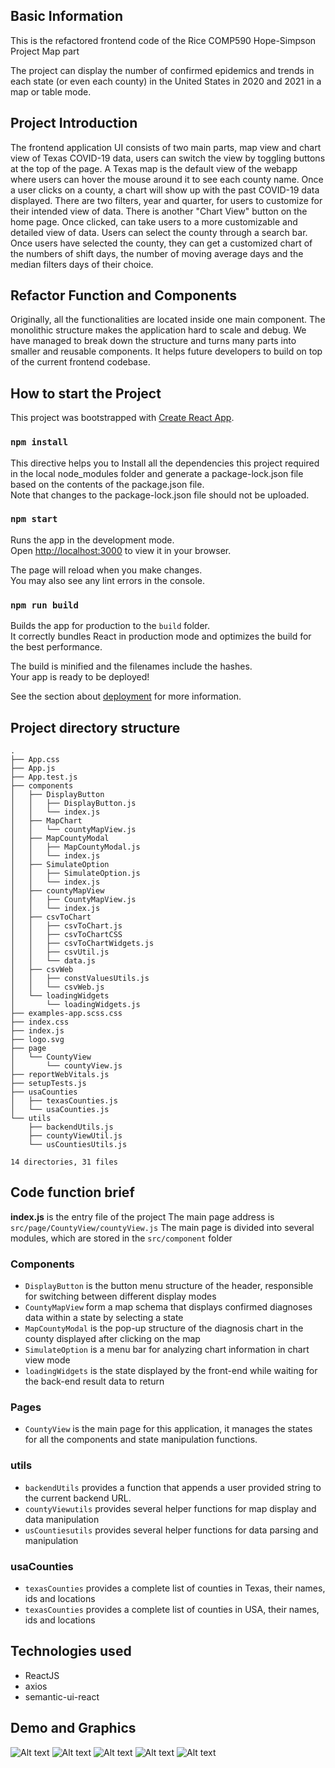 ## Basic Information

This is the refactored frontend code of the Rice COMP590 Hope-Simpson Project Map part

The project can display the number of confirmed epidemics and trends in each state (or even each county) in the United States in 2020 and 2021 in a map or table mode.

## Project Introduction

The frontend application UI consists of two main parts, map view and chart view of Texas COVID-19 data, users can switch the view by toggling buttons at the top of the page. A Texas map is the default view of the webapp where users can hover the mouse around it to see each county name. Once a user clicks on a county, a chart will show up with the past COVID-19 data displayed. There are two filters, year and quarter, for users to customize for their intended view of data. There is another "Chart View" button on the home page. Once clicked, can take users to a more customizable and detailed view of data. Users can select the county through a search bar. Once users have selected the county, they can get a customized chart of the numbers of shift days, the number of moving average days and the median filters days of their choice.

## Refactor Function and Components

Originally, all the functionalities are located inside one main component. The monolithic structure makes the application hard to scale and debug. We have managed to break down the structure and turns many parts into smaller and reusable components. It helps future developers to build on top of the current frontend codebase.

## How to start the Project

This project was bootstrapped with [Create React App](https://github.com/facebook/create-react-app).

### `npm install`

This directive helps you to Install all the dependencies this project required in the local node_modules folder and generate a package-lock.json file based on the contents of the package.json file.\
Note that changes to the package-lock.json file should not be uploaded.

### `npm start`

Runs the app in the development mode.\
Open [http://localhost:3000](http://localhost:3000) to view it in your browser.

The page will reload when you make changes.\
You may also see any lint errors in the console.

### `npm run build`

Builds the app for production to the `build` folder.\
It correctly bundles React in production mode and optimizes the build for the best performance.

The build is minified and the filenames include the hashes.\
Your app is ready to be deployed!

See the section about [deployment](https://facebook.github.io/create-react-app/docs/deployment) for more information.

## Project directory structure

```
.
├── App.css
├── App.js
├── App.test.js
├── components
│   ├── DisplayButton
│   │   ├── DisplayButton.js
│   │   └── index.js
│   ├── MapChart
│   │   └── countyMapView.js
│   ├── MapCountyModal
│   │   ├── MapCountyModal.js
│   │   └── index.js
│   ├── SimulateOption
│   │   ├── SimulateOption.js
│   │   └── index.js
│   ├── countyMapView
│   │   ├── CountyMapView.js
│   │   └── index.js
│   ├── csvToChart
│   │   ├── csvToChart.js
│   │   ├── csvToChartCSS
│   │   ├── csvToChartWidgets.js
│   │   ├── csvUtil.js
│   │   └── data.js
│   ├── csvWeb
│   │   ├── constValuesUtils.js
│   │   └── csvWeb.js
│   └── loadingWidgets
│       └── loadingWidgets.js
├── examples-app.scss.css
├── index.css
├── index.js
├── logo.svg
├── page
│   └── CountyView
│       └── countyView.js
├── reportWebVitals.js
├── setupTests.js
├── usaCounties
│   ├── texasCounties.js
│   └── usaCounties.js
└── utils
    ├── backendUtils.js
    ├── countyViewUtil.js
    └── usCountiesUtils.js

14 directories, 31 files
```

## Code function brief

**index.js** is the entry file of the project
The main page address is `src/page/CountyView/countyView.js`
The main page is divided into several modules, which are stored in the `src/component` folder

### Components

- `DisplayButton` is the button menu structure of the header, responsible for switching between different display modes
- `CountyMapView` form a map schema that displays confirmed diagnoses data within a state by selecting a state
- `MapCountyModal` is the pop-up structure of the diagnosis chart in the county displayed after clicking on the map
- `SimulateOption` is a menu bar for analyzing chart information in chart view mode
- `loadingWidgets` is the state displayed by the front-end while waiting for the back-end result data to return

### Pages

- `CountyView` is the main page for this application, it manages the states for all the components and state manipulation functions.

### utils

- `backendUtils` provides a function that appends a user provided string to the current backend URL.
- `countyViewutils` provides several helper functions for map display and data manipulation
- `usCountiesutils` provides several helper functions for data parsing and manipulation

### usaCounties

- `texasCounties` provides a complete list of counties in Texas, their names, ids and locations
- `texasCounties` provides a complete list of counties in USA, their names, ids and locations

## Technologies used

- ReactJS
- axios
- semantic-ui-react

## Demo and Graphics

![Alt text](./screenshots/ChartView.png?raw=true)
![Alt text](./screenshots/ChartView2.png?raw=true)
![Alt text](./screenshots/CountyView.png?raw=true)
![Alt text](./screenshots/MultiChartView.png?raw=true)
![Alt text](./screenshots/SplitChartView.png?raw=true)
